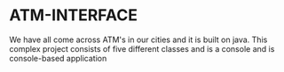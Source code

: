 # ATM-INTERFACE
We have all come across ATM's in our cities and it is built on java. This complex project  consists of five different classes and is  a console and is console-based application
